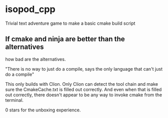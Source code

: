 # isopod_cpp
Trivial text adventure game to make a basic cmake build script

## If cmake and ninja are better than the alternatives
how bad are the alternatives.

"There is no way to just do a compile, says the only language that can't just do a compile"

This only builds with Clion. Only Clion can detect the tool chain and make sure the CmakeCache.txt is filled out 
correctly. And even when that is filled out correctly, there doesn't appear to be any way to invoke cmake from
the terminal.

0 stars for the unboxing experience.
